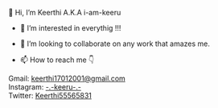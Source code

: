 👋 Hi, I’m Keerthi A.K.A i-am-keeru  
  
- 👀 I’m interested in everythig !!!
  
- 💞️ I’m looking to collaborate on any work that amazes me.  
  
- 📫 How to reach me 👇

Gmail: keerthi17012001@gmail.com  
Instagram: [-.-keeru-.-](https://www.instagram.com/_._keeru_._)   
Twitter: [Keerthi55565831](https://twitter.com/Keerthi55565831)  

<!---
i-am-keeru/i-am-keeru is a ✨ special ✨ repository because its `README.md` (this file) appears on your GitHub profile.
You can click the Preview link to take a look at your changes.
--->
